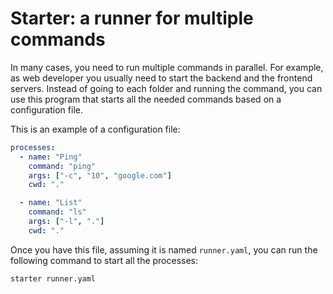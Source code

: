 # Starter: a runner for multiple commands

In many cases, you need to run multiple commands in parallel. For example, as web developer you usually need to start the backend and the frontend servers.
Instead of going to each folder and running the command, you can use this program that starts all the needed commands based on a configuration file.

This is an example of a configuration file:

```yaml
processes:
  - name: "Ping"
    command: "ping"
    args: ["-c", "10", "google.com"]
    cwd: "."

  - name: "List"
    command: "ls"
    args: ["-l", "."]
    cwd: "."
```

Once you have this file, assuming it is named `runner.yaml`, you can run the following command to start all the processes:

```bash
starter runner.yaml
```
